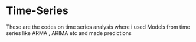 # Time-Series
These are the codes on time series analysis where i used Models from time series like ARMA , ARIMA etc and made predictions
